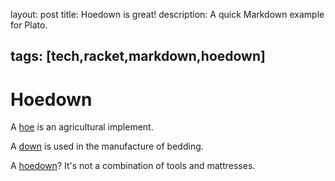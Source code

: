 layout: post
title: Hoedown is great!
description: A quick Markdown example for Plato.

tags: [tech,racket,markdown,hoedown]
---

# Hoedown

A [hoe](https://en.wikipedia.org/wiki/Hoe_(tool)) is an agricultural implement.

A [down](https://en.wikipedia.org/wiki/Down_feather) is used in the manufacture of bedding.

A [hoedown](https://github.com/hoedown/hoedown)? It's not a combination of tools and mattresses.

